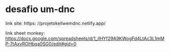 # desafio um-dnc
link site: https: //projetokellwemdnc.netlify.app/

link sheet monkey: https://docs.google.com/spreadsheets/d/1_ilHYf29A9KWogFd4LtAc3L1mMP-7tAxvROHbqa0SG0/edit#gid=0
